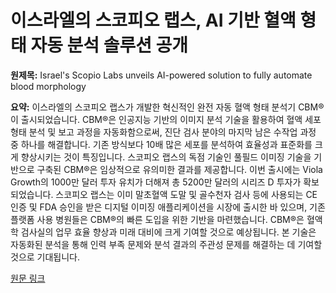 # 이스라엘의 스코피오 랩스, AI 기반 혈액 형태 자동 분석 솔루션 공개

**원제목:** Israel's Scopio Labs unveils AI-powered solution to fully automate blood morphology

**요약:** 이스라엘의 스코피오 랩스가 개발한 혁신적인 완전 자동 혈액 형태 분석기 CBM®이 출시되었습니다.  CBM®은 인공지능 기반의 이미지 분석 기술을 활용하여 혈액 세포 형태 분석 및 보고 과정을 자동화함으로써, 진단 검사 분야의 마지막 남은 수작업 과정 중 하나를 해결합니다.  기존 방식보다 10배 많은 세포를 분석하여 효율성과 표준화를 크게 향상시키는 것이 특징입니다.  스코피오 랩스의 독점 기술인 풀필드 이미징 기술을 기반으로 구축된 CBM®은 임상적으로 유의미한 결과를 제공합니다.  이번 출시에는 Viola Growth의 1000만 달러 투자 유치가 더해져 총 5200만 달러의 시리즈 D 투자가 확보되었습니다.  스코피오 랩스는 이미 말초혈액 도말 및 골수천자 검사 등에 사용되는 CE 인증 및 FDA 승인을 받은 디지털 이미징 애플리케이션을 시장에 출시한 바 있으며, 기존 플랫폼 사용 병원들은 CBM®의 빠른 도입을 위한 기반을 마련했습니다.  CBM®은 혈액학 검사실의 업무 효율 향상과 미래 대비에 크게 기여할 것으로 예상됩니다.  본 기술은 자동화된 분석을 통해 인력 부족 문제와 분석 결과의 주관성 문제를 해결하는 데 기여할 것으로 기대됩니다.

[원문 링크](https://www.biospectrumasia.com/news/86/26411/israels-scopio-labs-unveils-ai-powered-solution-to-fully-automate-blood-morphology.html)

